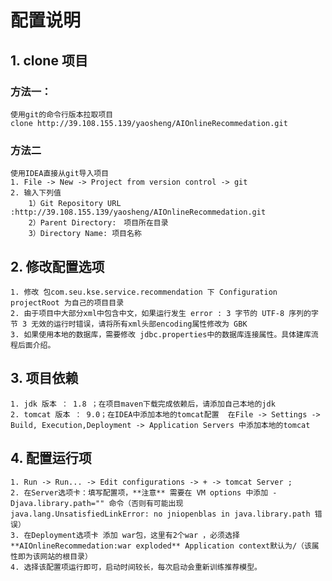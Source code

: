 # 配置说明
## 1. clone 项目
### 方法一：
    使用git的命令行版本拉取项目  
    clone http://39.108.155.139/yaosheng/AIOnlineRecommedation.git

### 方法二
    使用IDEA直接从git导入项目
    1. File -> New -> Project from version control -> git 
    2. 输入下列值
        1）Git Repository URL :http://39.108.155.139/yaosheng/AIOnlineRecommedation.git
        2）Parent Directory:　项目所在目录
        3）Directory Name: 项目名称
        

## 2. 修改配置选项
    1. 修改 包com.seu.kse.service.recommendation 下 Configuration projectRoot 为自己的项目目录
    2. 由于项目中大部分xml中包含中文，如果运行发生 error : 3 字节的 UTF-8 序列的字节 3 无效的运行时错误，请将所有xml头部encoding属性修改为 GBK
    3. 如果使用本地的数据库，需要修改 jdbc.properties中的数据库连接属性。具体建库流程后面介绍。  
## 3. 项目依赖
    1. jdk 版本 ： 1.8 ；在项目maven下载完成依赖后，请添加自己本地的jdk
    2. tomcat 版本 ： 9.0；在IDEA中添加本地的tomcat配置  在File -> Settings -> Build, Execution,Deployment -> Application Servers 中添加本地的tomcat

## 4. 配置运行项
    1. Run -> Run... -> Edit configurations -> + -> tomcat Server ;
    2. 在Server选项卡：填写配置项，**注意** 需要在 VM options 中添加 -Djava.library.path="" 命令（否则有可能出现 java.lang.UnsatisfiedLinkError: no jniopenblas in java.library.path 错误）
    3. 在Deployment选项卡 添加 war包，这里有2个war ，必须选择**AIOnlineRecommedation:war exploded** Application context默认为/（该属性即为该网站的根目录）
    4. 选择该配置项运行即可，启动时间较长，每次启动会重新训练推荐模型。
    
